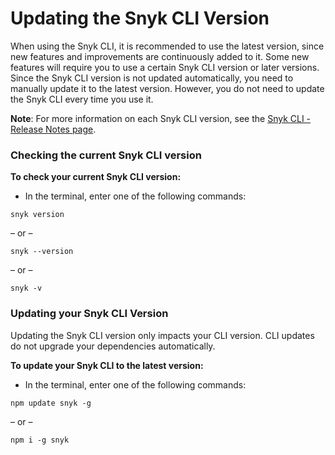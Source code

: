 # Updating the Snyk CLI Version

When using the Snyk CLI, it is recommended to use the latest version, since new features and improvements are continuously added to it. Some new features will require you to use a certain Snyk CLI version or later versions. Since the Snyk CLI version is not updated automatically, you need to manually update it to the latest version. However, you do not need to update the Snyk CLI every time you use it.

**Note**: For more information on each Snyk CLI version, see the [Snyk CLI - Release Notes page](https://github.com/snyk/cli/releases). &#x20;

### **Checking the current Snyk CLI version**

**To check your current Snyk CLI version:**

* In the terminal, enter one of the following commands:

```
snyk version 
```

&#x20;– or –

```
snyk --version 
```

– or –

```
snyk -v  
```

### **Updating your Snyk CLI Version**

Updating the Snyk CLI version only impacts your CLI version. CLI updates do not upgrade your dependencies automatically.

**To update your Snyk CLI to the latest version:**

* In the terminal, enter one of the following commands:

```
npm update snyk -g
```

– or –

```
npm i -g snyk
```

&#x20;
